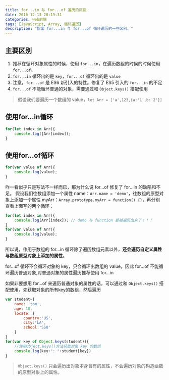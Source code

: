 ```yaml
---
title: for...in 与 for...of 遍历的区别
date: 2016-12-13 20:19:31
categories: web前端
tags: [JavaScript, Array, 循环遍历]
description: "指出 for...in 与 for...of 循环遍历的一些区别。"
---
```


## 主要区别

1. 推荐在循环对象属性的时候，使用 `for...in`，在遍历数组的时候的时候使用 `for...of`。
1. `for...in` 循环出的是 `key`，`for...of` 循环出的是 `value`
1. 注意，`for...of` 是 ES6 新引入的特性。修复了 ES5 引入的 `for...in` 的不足
1. `for...of` 不能循环普通的对象，需要通过和 `Object.keys()` 搭配使用

> 假设我们要遍历一个数组的 value，`let Arr = ['a',123,{a:'1',b:'2'}]`

## 使用for...in循环

```js
for(let index in Arr){
    console.log({Arr[index]);
}
```

## 使用for...of循环

```js
for(var value of Arr){
    console.log(value);
}
```

咋一看似乎只是写法不一样而已，那为什么说 for...of 修复了 for...in 的缺陷和不足。
假设我们往数组添加一个属性 name：`Arr.name = 'demo'`，往数组的原型对象上添加一个属性 myArr：`Array.prototype.myArr = function() {}`，再分别查看上面写的两个循环：

```js
for(let index in Arr){
    console.log(Arr[index]); // demo 与 function 都被遍历出来了！！！
}
for(var value of Arr){
    console.log(value);
}
```

所以说，作用于数组的 for...in 循环除了遍历数组元素以外，**还会遍历自定义属性与数组原型对象上添加的属性**。

for...of 循环不会循环对象的 key，只会循环出数组的 value，因此 for...of 不能循环遍历普通对象,对普通对象的属性遍历推荐使用 for...in

如果非要想用 for...of 来遍历普通对象的属性的话，可以通过和 `Object.keys()` 搭配使用，先获取对象的所有key的数组，然后遍历

```js
var student={
    name: 'tom',
    age: 18,
    locate: {
        country:'US',
        city:'LA',
        school:'SSU'
    }
}
for(var key of Object.keys(student)){
    //使用Object.keys()方法获取对象 key 的数组
    console.log(key+": "+student[key])
}
```

> `Object.keys()` 只会遍历出对象本身含有的属性，不会遍历对象的构造函数的原型对象上的属性。
